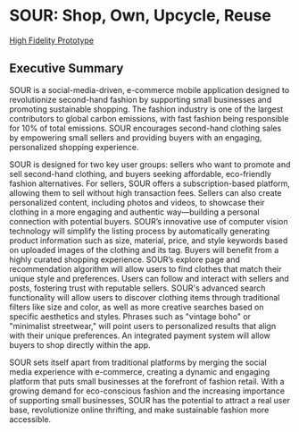 # SOUR: Shop, Own, Upcycle, Reuse
[High Fidelity Prototype](https://www.figma.com/proto/g2zNAIX7VL5Y5x1WFeiQqM/Prototyping-in-Figma?page-id=0%3A1&node-id=0-2&node-type=frame&viewport=70%2C294%2C0.18&t=KqrqD8DWfHfmiwRZ-1&scaling=scale-down&content-scaling=fixed&starting-point-node-id=0%3A2)  
## Executive Summary
SOUR is a social-media-driven, e-commerce mobile application designed to revolutionize second-hand fashion by supporting small businesses and promoting sustainable shopping. The fashion industry is one of the largest contributors to global carbon emissions, with fast fashion being responsible for 10% of total emissions. SOUR encourages second-hand clothing sales by empowering small sellers and providing buyers with an engaging, personalized shopping experience.  

SOUR is designed for two key user groups: sellers who want to promote and sell second-hand clothing, and buyers seeking affordable, eco-friendly fashion alternatives. For sellers, SOUR offers a subscription-based platform, allowing them to sell without high transaction fees. Sellers can also create personalized content, including photos and videos, to showcase their clothing in a more engaging and authentic way—building a personal connection with potential buyers. SOUR’s innovative use of computer vision technology will simplify the listing process by automatically generating product information such as size, material, price, and style keywords based on uploaded images of the clothing and its tag. Buyers will benefit from a highly curated shopping experience. SOUR’s explore page and recommendation algorithm will allow users to find clothes that match their unique style and preferences. Users can follow and interact with sellers and posts, fostering trust with reputable sellers. SOUR's advanced search functionality will allow users to discover clothing items through traditional filters like size and color, as well as more creative searches based on specific aesthetics and styles. Phrases such as "vintage boho" or "minimalist streetwear," will point users to personalized results that align with their unique preferences. An integrated payment system will allow buyers to shop directly within the app.  

SOUR sets itself apart from traditional platforms by merging the social media experience with e-commerce, creating a dynamic and engaging platform that puts small businesses at the forefront of fashion retail. With a growing demand for eco-conscious fashion and the increasing importance of supporting small businesses, SOUR has the potential to attract a real user base, revolutionize online thrifting, and make sustainable fashion more accessible.  
